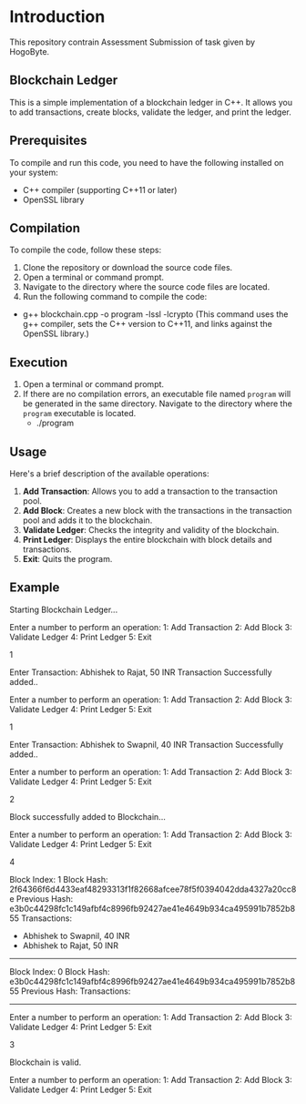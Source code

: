 # Introduction
This repository contrain Assessment Submission of task given by HogoByte.

## Blockchain Ledger
This is a simple implementation of a blockchain ledger in C++. It allows you to add transactions, create blocks, validate the ledger, and print the ledger.

## Prerequisites
To compile and run this code, you need to have the following installed on your system:

- C++ compiler (supporting C++11 or later)
- OpenSSL library


## Compilation
To compile the code, follow these steps:

1. Clone the repository or download the source code files.
2. Open a terminal or command prompt.
3. Navigate to the directory where the source code files are located.
4. Run the following command to compile the code:
  - g++ blockchain.cpp -o program -lssl -lcrypto  (This command uses the g++ compiler, sets the C++ version to C++11, and links against the OpenSSL library.)
  
## Execution
1. Open a terminal or command prompt.
2. If there are no compilation errors, an executable file named `program` will be generated in the same directory.
   Navigate to the directory where the `program` executable is located.
   - ./program
 
## Usage
Here's a brief description of the available operations:

1. **Add Transaction**: Allows you to add a transaction to the transaction pool.
2. **Add Block**: Creates a new block with the transactions in the transaction pool and adds it to the blockchain.
3. **Validate Ledger**: Checks the integrity and validity of the blockchain.
4. **Print Ledger**: Displays the entire blockchain with block details and transactions.
5. **Exit**: Quits the program.

## Example

Starting Blockchain Ledger...

Enter a number to perform an operation:
1: Add Transaction
2: Add Block
3: Validate Ledger
4: Print Ledger
5: Exit

1

Enter Transaction: Abhishek to Rajat, 50 INR
Transaction Successfully added..

Enter a number to perform an operation:
1: Add Transaction
2: Add Block
3: Validate Ledger
4: Print Ledger
5: Exit

1

Enter Transaction: Abhishek to Swapnil, 40 INR
Transaction Successfully added..

Enter a number to perform an operation:
1: Add Transaction
2: Add Block
3: Validate Ledger
4: Print Ledger
5: Exit

2

Block successfully added to Blockchain...

Enter a number to perform an operation:
1: Add Transaction
2: Add Block
3: Validate Ledger
4: Print Ledger
5: Exit

4

Block Index: 1
Block Hash:  2f64366f6d4433eaf48293313f1f82668afcee78f5f0394042dda4327a20cc8e
Previous Hash: e3b0c44298fc1c149afbf4c8996fb92427ae41e4649b934ca495991b7852b855
Transactions:
  - Abhishek to Swapnil, 40 INR
  - Abhishek to Rajat, 50 INR
------------------------
Block Index: 0
Block Hash:  e3b0c44298fc1c149afbf4c8996fb92427ae41e4649b934ca495991b7852b855
Previous Hash: 
Transactions: 

-------------------------
Enter a number to perform an operation:
1: Add Transaction
2: Add Block
3: Validate Ledger
4: Print Ledger
5: Exit

3

Blockchain is valid.

Enter a number to perform an operation:
1: Add Transaction
2: Add Block
3: Validate Ledger
4: Print Ledger
5: Exit





